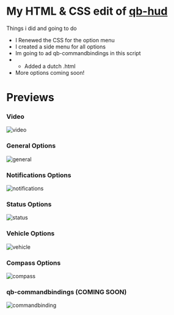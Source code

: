 
# My HTML & CSS edit of [qb-hud](https://github.com/qbcore-framework/qb-hud)
Things i did and going to do
* I Renewed the CSS for the option menu
* I created a side menu for all options
* Im going to ad qb-commandbindings in this script
* * Added a dutch .html
* More options coming soon!

# Previews
### Video
![video](https://streamable.com/1uvszp)
### General Options
![general](https://i.imgur.com/NS94luq.png)
### Notifications Options
![notifications](https://i.imgur.com/SonwX0t.png)
### Status Options
![status](https://i.imgur.com/TbHW142.png)
### Vehicle Options
![vehicle](https://i.imgur.com/Vyxzmvz.png)
### Compass Options
![compass](https://i.imgur.com/wyAzmFV.png)
### qb-commandbindings (COMING SOON)
![commandbinding](https://i.imgur.com/jspz03P.png)

